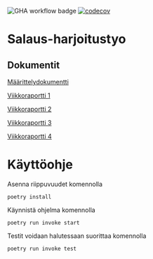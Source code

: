 ![GHA workflow badge](https://github.com/annaessina/salaus-harjoitustyo/workflows/CI/badge.svg)
[![codecov](https://codecov.io/gh/annaessina/salaus-harjoitustyo/graph/badge.svg?token=FENU3JHCB4)](https://codecov.io/gh/annaessina/salausharjoitustyo)




# Salaus-harjoitustyo

## Dokumentit

[Määrittelydokumentti](https://github.com/annaessina/salaus-harjoitustyo/blob/main/dokumentaatio/maarittelydokumentti.md)

[Viikkoraportti 1](https://github.com/annaessina/salaus-harjoitustyo/blob/main/dokumentaatio/viikkoraportti1.md)

[Viikkoraportti 2](https://github.com/annaessina/salaus-harjoitustyo/blob/main/dokumentaatio/viikkoraportti2.md)

[Viikkoraportti 3](https://github.com/annaessina/salaus-harjoitustyo/blob/main/dokumentaatio/viikkoraportti3.md)

[Viikkoraportti 4](https://github.com/annaessina/salaus-harjoitustyo/blob/main/dokumentaatio/viikkoraportti4.md)


# Käyttöohje

Asenna riippuvuudet komennolla

```
poetry install
```
Käynnistä ohjelma komennolla

```
poetry run invoke start
```

Testit voidaan halutessaan suorittaa komennolla

```
poetry run invoke test
```


